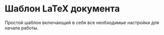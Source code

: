 # Шаблон LaTeX документа
Простой шаблон включающий в себя все необходимые настройки для начала работы.
